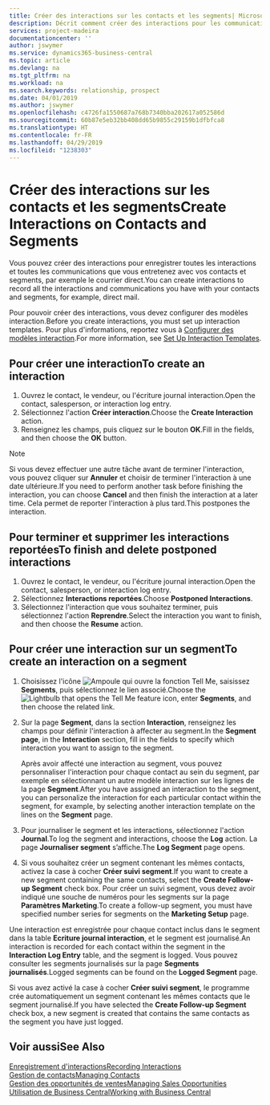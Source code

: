 ```yaml
---
title: Créer des interactions sur les contacts et les segments| Microsoft Docs
description: Décrit comment créer des interactions pour les communications que vous avez avec vos contacts et segments dans Business Central, par exemple le courrier direct.
services: project-madeira
documentationcenter: ''
author: jswymer
ms.service: dynamics365-business-central
ms.topic: article
ms.devlang: na
ms.tgt_pltfrm: na
ms.workload: na
ms.search.keywords: relationship, prospect
ms.date: 04/01/2019
ms.author: jswymer
ms.openlocfilehash: c4726fa1550687a768b7340bba202617a052586d
ms.sourcegitcommit: 60b87e5eb32bb408dd65b9855c29159b1dfbfca8
ms.translationtype: HT
ms.contentlocale: fr-FR
ms.lasthandoff: 04/29/2019
ms.locfileid: "1238303"
---
```

# <a name="create-interactions-on-contacts-and-segments"></a><span data-ttu-id="d19bd-103">Créer des interactions sur les contacts et les segments</span><span class="sxs-lookup"><span data-stu-id="d19bd-103">Create Interactions on Contacts and Segments</span></span>
<span data-ttu-id="d19bd-104">Vous pouvez créer des interactions pour enregistrer toutes les interactions et toutes les communications que vous entretenez avec vos contacts et segments, par exemple le courrier direct.</span><span class="sxs-lookup"><span data-stu-id="d19bd-104">You can create interactions to record all the interactions and communications you have with your contacts and segments, for example, direct mail.</span></span>

<span data-ttu-id="d19bd-105">Pour pouvoir créer des interactions, vous devez configurer des modèles interaction.</span><span class="sxs-lookup"><span data-stu-id="d19bd-105">Before you create interactions, you must set up interaction templates.</span></span> <span data-ttu-id="d19bd-106">Pour plus d'informations, reportez vous à [Configurer des modèles interaction](marketing-interactions.md).</span><span class="sxs-lookup"><span data-stu-id="d19bd-106">For more information, see  [Set Up Interaction Templates](marketing-interactions.md).</span></span>

## <a name="to-create-an-interaction"></a><span data-ttu-id="d19bd-107">Pour créer une interaction</span><span class="sxs-lookup"><span data-stu-id="d19bd-107">To create an interaction</span></span>
1. <span data-ttu-id="d19bd-108">Ouvrez le contact, le vendeur, ou l'écriture journal interaction.</span><span class="sxs-lookup"><span data-stu-id="d19bd-108">Open the contact, salesperson, or interaction log entry.</span></span>
2. <span data-ttu-id="d19bd-109">Sélectionnez l'action **Créer interaction**.</span><span class="sxs-lookup"><span data-stu-id="d19bd-109">Choose the **Create Interaction** action.</span></span>
3. <span data-ttu-id="d19bd-110">Renseignez les champs, puis cliquez sur le bouton **OK**.</span><span class="sxs-lookup"><span data-stu-id="d19bd-110">Fill in the fields, and then choose the **OK** button.</span></span>

> [!NOTE]  
>   <span data-ttu-id="d19bd-111">Si vous devez effectuer une autre tâche avant de terminer l'interaction, vous pouvez cliquer sur **Annuler** et choisir de terminer l'interaction à une date ultérieure.</span><span class="sxs-lookup"><span data-stu-id="d19bd-111">If you need to perform another task before finishing the interaction, you can choose **Cancel** and then finish the interaction at a later time.</span></span> <span data-ttu-id="d19bd-112">Cela permet de reporter l'interaction à plus tard.</span><span class="sxs-lookup"><span data-stu-id="d19bd-112">This postpones the interaction.</span></span>

## <a name="to-finish-and-delete-postponed-interactions"></a><span data-ttu-id="d19bd-113">Pour terminer et supprimer les interactions reportées</span><span class="sxs-lookup"><span data-stu-id="d19bd-113">To finish and delete postponed interactions</span></span>
1. <span data-ttu-id="d19bd-114">Ouvrez le contact, le vendeur, ou l'écriture journal interaction.</span><span class="sxs-lookup"><span data-stu-id="d19bd-114">Open the contact, salesperson, or interaction log entry.</span></span>
2. <span data-ttu-id="d19bd-115">Sélectionnez **Interactions reportées**.</span><span class="sxs-lookup"><span data-stu-id="d19bd-115">Choose **Postponed Interactions**.</span></span>
3. <span data-ttu-id="d19bd-116">Sélectionnez l'interaction que vous souhaitez terminer, puis sélectionnez l'action **Reprendre**.</span><span class="sxs-lookup"><span data-stu-id="d19bd-116">Select the interaction you want to finish, and then choose the **Resume** action.</span></span>

## <a name="to-create-an-interaction-on-a-segment"></a><span data-ttu-id="d19bd-117">Pour créer une interaction sur un segment</span><span class="sxs-lookup"><span data-stu-id="d19bd-117">To create an interaction on a segment</span></span>
1. <span data-ttu-id="d19bd-118">Choisissez l'icône ![Ampoule qui ouvre la fonction Tell Me](media/ui-search/search_small.png "Dites-moi ce que vous voulez faire"), saisissez **Segments**, puis sélectionnez le lien associé.</span><span class="sxs-lookup"><span data-stu-id="d19bd-118">Choose the ![Lightbulb that opens the Tell Me feature](media/ui-search/search_small.png "Tell me what you want to do") icon, enter **Segments**, and then choose the related link.</span></span>
2. <span data-ttu-id="d19bd-119">Sur la page **Segment**, dans la section **Interaction**, renseignez les champs pour définir l'interaction à affecter au segment.</span><span class="sxs-lookup"><span data-stu-id="d19bd-119">In the **Segment page**, in the **Interaction** section, fill in the fields to specify which interaction you want to assign to the segment.</span></span>

    <span data-ttu-id="d19bd-120">Après avoir affecté une interaction au segment, vous pouvez personnaliser l'interaction pour chaque contact au sein du segment, par exemple en sélectionnant un autre modèle interaction sur les lignes de la page **Segment**.</span><span class="sxs-lookup"><span data-stu-id="d19bd-120">After you have assigned an interaction to the segment, you can personalize the interaction for each particular contact within the segment, for example, by selecting another interaction template on the lines on the **Segment** page.</span></span>  
3. <span data-ttu-id="d19bd-121">Pour journaliser le segment et les interactions, sélectionnez l'action **Journal**.</span><span class="sxs-lookup"><span data-stu-id="d19bd-121">To log the segment and interactions, choose the **Log** action.</span></span> <span data-ttu-id="d19bd-122">La page **Journaliser segment** s’affiche.</span><span class="sxs-lookup"><span data-stu-id="d19bd-122">The **Log Segment** page opens.</span></span>
4. <span data-ttu-id="d19bd-123">Si vous souhaitez créer un segment contenant les mêmes contacts, activez la case à cocher **Créer suivi segment**.</span><span class="sxs-lookup"><span data-stu-id="d19bd-123">If you want to create a new segment containing the same contacts, select the **Create Follow-up Segment** check box.</span></span> <span data-ttu-id="d19bd-124">Pour créer un suivi segment, vous devez avoir indiqué une souche de numéros pour les segments sur la page **Paramètres Marketing**.</span><span class="sxs-lookup"><span data-stu-id="d19bd-124">To create a follow-up segment, you must have specified number series for segments on the **Marketing Setup** page.</span></span>

<span data-ttu-id="d19bd-125">Une interaction est enregistrée pour chaque contact inclus dans le segment dans la table **Ecriture journal interaction**, et le segment est journalisé.</span><span class="sxs-lookup"><span data-stu-id="d19bd-125">An interaction is recorded for each contact within the segment in the **Interaction Log Entry** table, and the segment is logged.</span></span> <span data-ttu-id="d19bd-126">Vous pouvez consulter les segments journalisés sur la page **Segments journalisés**.</span><span class="sxs-lookup"><span data-stu-id="d19bd-126">Logged segments can be found on the **Logged Segment** page.</span></span>

<span data-ttu-id="d19bd-127">Si vous avez activé la case à cocher **Créer suivi segment**, le programme crée automatiquement un segment contenant les mêmes contacts que le segment journalisé.</span><span class="sxs-lookup"><span data-stu-id="d19bd-127">If you have selected the **Create Follow-up Segment** check box, a new segment is created that contains the same contacts as the segment you have just logged.</span></span>

## <a name="see-also"></a><span data-ttu-id="d19bd-128">Voir aussi</span><span class="sxs-lookup"><span data-stu-id="d19bd-128">See Also</span></span>
[<span data-ttu-id="d19bd-129">Enregistrement d'interactions</span><span class="sxs-lookup"><span data-stu-id="d19bd-129">Recording Interactions</span></span>](marketing-interactions.md)  
[<span data-ttu-id="d19bd-130">Gestion de contacts</span><span class="sxs-lookup"><span data-stu-id="d19bd-130">Managing Contacts</span></span>](marketing-contacts.md)  
[<span data-ttu-id="d19bd-131">Gestion des opportunités de ventes</span><span class="sxs-lookup"><span data-stu-id="d19bd-131">Managing Sales Opportunities</span></span>](marketing-manage-sales-opportunities.md)  
[<span data-ttu-id="d19bd-132">Utilisation de Business Central</span><span class="sxs-lookup"><span data-stu-id="d19bd-132">Working with Business Central</span></span>](ui-work-product.md)
